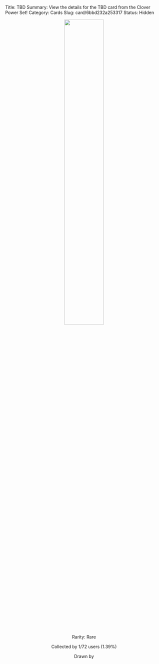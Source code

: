Title: TBD
Summary: View the details for the TBD card from the Clover Power Set!
Category: Cards
Slug: card/6bbd232a253317
Status: Hidden

<center><a href='/images/cards/6bbd232a253317.png'><img src='/images/cards/6bbd232a253317.png' width='50%'></a>

Rarity: Rare

Collected by 1/72 users (1.39%)

Drawn by <a href='https://twitter.com/'></a></center>
